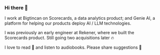 ### Hi there 👋

I work at Bigtincan on Scorecards, a data analytics product; and Genie AI, a platform for helping our products deploy AI / LLM technologies.

I was previously an early engineer at Rekener, where we built the Scorecards product. Still going two acquisitions later 🔥

I love to read 📖 and listen to audiobooks. Please share suggestions 🙂

<!--
**iangregson/iangregson** is a ✨ _special_ ✨ repository because its `README.md` (this file) appears on your GitHub profile.

Here are some ideas to get you started:

- 🔭 I’m currently working on ...
- 🌱 I’m currently learning ...
- 👯 I’m looking to collaborate on ...
- 🤔 I’m looking for help with ...
- 💬 Ask me about ...
- 📫 How to reach me: ...
- 😄 Pronouns: ...
- ⚡ Fun fact: ...
-->
